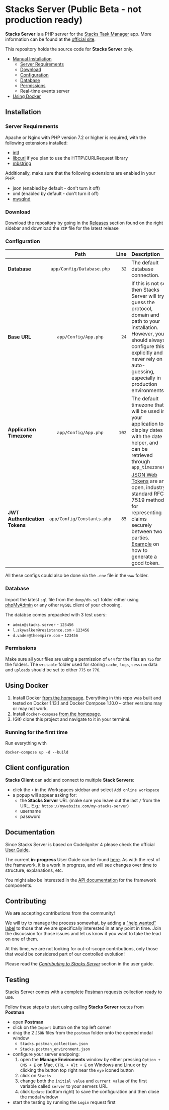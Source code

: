 # Stacks Server (Public Beta - not production ready)

**Stacks Server** is a PHP server for the [Stacks Task Manager](https://stacks.rocks) app.
More information can be found at the [official site](https://stacks.rocks).

This repository holds the source code for **Stacks Server** only.

* [Manual Installation](#Installation)
    * [Server Requirements](#Server-Requirements)
    * [Download](#Download)
    * [Configuration](#Configuration)
    * [Database](#Database)
    * [Permissions](#Permissions)
    * Real-time events server
* [Using Docker](#Using-Docker)


## Installation

### Server Requirements

Apache or Nginx with PHP version 7.2 or higher is required, with the following extensions installed:

- [intl](http://php.net/manual/en/intl.requirements.php)
- [libcurl](http://php.net/manual/en/curl.requirements.php) if you plan to use the HTTP\CURLRequest library
- [mbstring](http://php.net/manual/en/mbstring.installation.php)

Additionally, make sure that the following extensions are enabled in your PHP:

- json (enabled by default - don't turn it off)
- xml (enabled by default - don't turn it off)
- [mysqlnd](http://php.net/manual/en/mysqlnd.install.php)

### Download
Download the repository by going in the [Releases](https://github.com/stacks-task-manager/server/releases) section found on the right sidebar and download the `ZIP` file for the latest release 


### Configuration

|   |      Path      |  Line | Description |
|----------|:-------------:|------:|:------|
|**Database**| `app/Config/Database.php`|`32`|The default database connection.|
|**Base URL** | `app/Config/App.php`| `24`| If this is not set then Stacks Server will try guess the protocol, domain and path to your installation. However, you should always configure this explicitly and never rely on auto-guessing, especially in production environments. |
| **Application Timezone** | `app/Config/App.php` | `102` | The default timezone that will be used in your application to display dates with the date helper, and can be retrieved through `app_timezone()` |
| **JWT Authentication Tokens** | `app/Config/Constants.php` | `85` | [JSON Web Tokens](https://jwt.io/) are an open, industry standard RFC 7519 method for representing claims securely between two parties. [Example](https://www.grc.com/passwords.htm) on how to generate a good token. |

All these configs could also be done via the `.env` file in the `www` folder.

### Database
Import the latest `sql` file from the `dump/db.sql` folder either using [phpMyAdmin](https://www.phpmyadmin.net/) or any other `MySQL` client of your choosing.

The databse comes prepacked with 3 test users:

* `admin@stacks.server` - `123456`
* `l.skywalker@resistance.com` - `123456`
* `d.vader@theempire.com` - `123456`

### Permissions
Make sure all your files are using a permission of `644` for the files an `755` for the folders. The `writable` folder used for storing `cache`, `logs`, `session` data and `uploads` should be set to either `775` or `776`.

## Using Docker
1. Install Docker [from the homepage](https://www.docker.com/products/docker).
   Everything in this repo was built and tested on Docker 1.13.1 and Docker Compose
   1.10.0 – other versions may or may not work.
2. Install `docker-compose` [from the homepage](https://docs.docker.com/compose/install/).
3. (Git) clone this project and navigate to it in your terminal.

### Running for the first time
Run everything with

```
docker-compose up -d --build
```


## Client configuration
**Stacks Client** can add and connect to multiple **Stack Servers**:

* click the `+` in the Workspaces sidebar and select `Add online workspace`
* a popup will appear asking for:
	* the **Stacks Server** URL (make sure you leave out the last `/` from the URL. E.g.: `https://mywebsite.com/my-stacks-server`)
	* username
	* password

## Documentation

Since Stacks Server is based on CodeiIgniter 4 please check the official [User Guide](https://codeigniter4.github.io/userguide/).

The current **in-progress** User Guide can be found [here](https://codeigniter4.github.io/CodeIgniter4/).
As with the rest of the framework, it is a work in progress, and will see changes over time to structure, explanations, etc.

You might also be interested in the [API documentation](https://codeigniter4.github.io/api/) for the framework components.

## Contributing

We **are** accepting contributions from the community!

We will try to manage the process somewhat, by adding a ["help wanted" label](https://github.com/stacks-task-manager/server/labels/help%20wanted) to those that we are
specifically interested in at any point in time. Join the discussion for those issues and let us know if you want to take the lead on one of them.

At this time, we are not looking for out-of-scope contributions, only those that would be considered part of our controlled evolution!

Please read the [_Contributing to Stacks Server_](https://github.com/stacks-task-manager/server/blob/master/contributing.md) section in the user guide.

## Testing
Stacks Server comes with a complete [Postman](https://github.com/stacks-task-manager/server/releases) requests collection ready to use.

Follow these steps to start using calling **Stacks Server** routes from **Postman**

- open **Postman**
- click on the `Import` button on the top left corner
- drag the 2 `JSON` files from the `postman` folder onto the opened modal window
	- `Stacks.postman_collection.json`
	- `Stacks.postman_environment.json`
- configure your server endpoing:
	1. open the **Manage Enviroments** window by either pressing `Option + CMS + E` on Mac, `CTRL + Alt + E` on Windows and Linux or by clicking the button top right near the `eye` iconed button
	2. click on `Stacks`
	3. change both the `initial value` and `current value` of the first variable called `server` to your servers URL
	4. click `Update` (bottom right) to save the configuration and then close the modal window
- start the testing by running the `Login` request first
